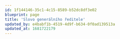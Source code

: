 ```yaml
---
id: 1f144146-35c1-4c15-8589-b52dc8df3e02
blueprint: page
title: 'Slovo generálního ředitele'
updated_by: e4babf1b-4519-4d9f-b634-0f0ad139513a
updated_at: 1681722179
---
```


